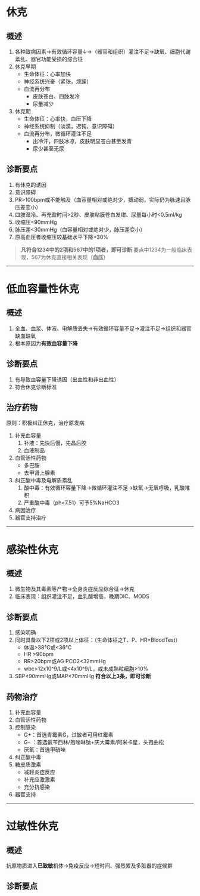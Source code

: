 # 休克
## 概述
1. 各种致病因素→有效循环容量↓→（器官和组织）灌注不足→缺氧、细胞代谢紊乱、器官功能受损的综合征
2. 休克早期
	+ 生命体征：心率加快
	+ 神经系统兴奋（紧张，烦躁）
	+ 血流再分布
		+ 皮肤苍白、四肢发冷
		+ 尿量减少
3. 休克期
	+ 生命体征：心率快，血压下降
	+ 神经系统抑制（淡漠，迟钝，意识障碍）
	+ 血流再分布，微循环灌注不足
		+ 出冷汗，四肢冰凉，皮肤明显苍白甚至发青
		+ 尿少甚至无尿
## 诊断要点
1. 有休克的诱因
2. 意识障碍
3. PR>100bpm或不能触及（血容量相对或绝对少，搏动弱，实际仍为脉速且脉压差变小）
4. 四肢湿冷、再充盈时间>2秒、皮肤粘膜苍白发绀、尿量每小时<0.5ml/kg
5. 收缩压<90mmHg
6. 脉压差<30mmHg（血容量相对或绝对少，脉压差变小）
7. 原高血压者收缩压较基础水平下降>30%
> **凡符合1234中的2项和567中的1项者，即可诊断**
要点中1234为一般临床表现，567为休克直接相关表现（**血压**）

---------
# 低血容量性休克
## 概述
1. 全血、血浆、体液、电解质丢失→有效循环容量不足→灌注不足→组织和器官缺血缺氧
2. 根本原因为**有效血容量下降**
## 诊断要点
1. 有导致血容量下降诱因（出血性和非出血性）
2. 符合休克诊断标准
## 治疗药物
原则：积极纠正休克，治疗原发病
1. 补充血容量
	1. 补液：先快后慢，先晶后胶
	2. 血液制品
2. 血管活性药物
	+ 多巴胺
	+ 去甲肾上腺素
3. 纠正酸中毒及电解质紊乱
	1. 酸中毒：有效循环容量下降→微循环灌注不足→缺氧→无氧呼吸，乳酸堆积
	2. 严重酸中毒（ph<7.51）可予5%NaHCO3
4. 病因治疗
5. 器官支持治疗

---------
# 感染性休克
## 概述
1. 微生物及其毒素等产物→全身炎症反应综合征→休克
2. 临床表现：组织灌注不足，血乳酸增高，晚期DIC、MODS
## 诊断要点
1. 感染明确
2. 同时具备以下2项或2项以上体征：（生命体征之T、P、HR+BloodTest）
	+ 体温>38℃或<36℃
	+ HR >90bpm
	+ RR>20bpm或AG PCO2<32mmHg
	+ wbc>12x10^9/L或<4x10^9/L，或未成熟粒细胞>10%
3. SBP<90mmHg或MAP<70mmHg
**符合以上3条，即可诊断**
## 药物治疗
1. 补充血容量
2. 血管活性药物
3. 控制感染
	+ G+：首选青霉素G，过敏者可用红霉素
	+ G- ：首选氨苄西林/孢唑啉钠+庆大霉素/阿米卡星，头孢曲松
	+ 厌氧：首选甲硝唑
4. 纠正酸中毒
5. 糖皮质激素
	+ 减轻炎症反应
	+ 补充应激激素
	+ 充分抗感染
6. 器官支持

---------
# 过敏性休克
## 概述
抗原物质进入**已致敏**机体→免疫反应→短时间、强烈累及多脏器的症候群
## 诊断要点
	